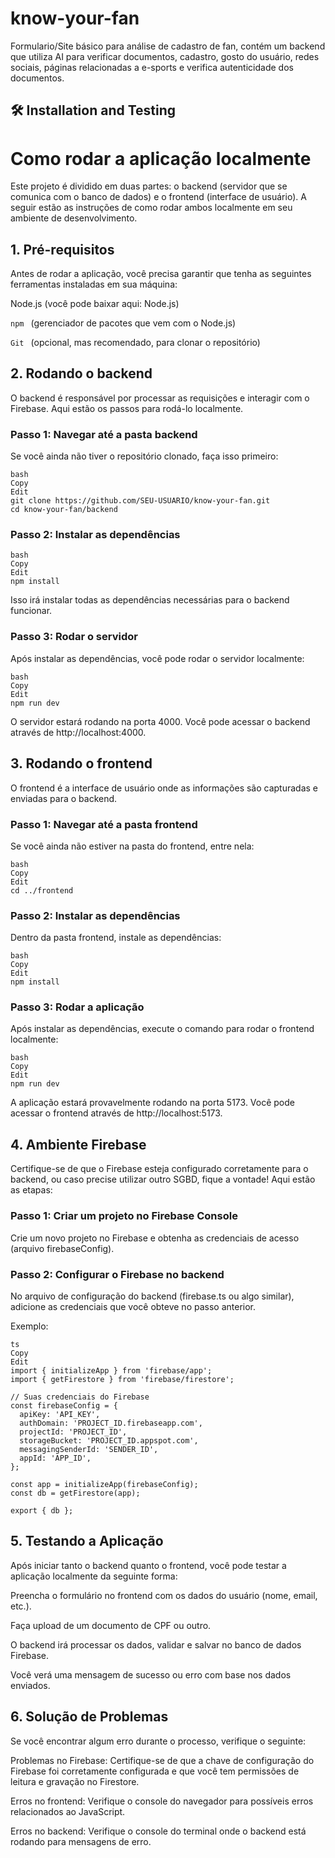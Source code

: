 # know-your-fan
Formulario/Site básico para análise de cadastro de fan, contém um backend que utiliza AI para verificar documentos, cadastro, gosto do usuário, redes sociais, páginas relacionadas a e-sports e verifica autenticidade dos documentos.

## 🛠️ Installation and Testing
#
# Como rodar a aplicação localmente
Este projeto é dividido em duas partes: o backend (servidor que se comunica com o banco de dados) e o frontend (interface de usuário). A seguir estão as instruções de como rodar ambos localmente em seu ambiente de desenvolvimento.

## 1. Pré-requisitos

Antes de rodar a aplicação, você precisa garantir que tenha as seguintes ferramentas instaladas em sua máquina:

Node.js (você pode baixar aqui: Node.js)

```npm ``` (gerenciador de pacotes que vem com o Node.js)

```Git ``` (opcional, mas recomendado, para clonar o repositório)

## 2. Rodando o backend
O backend é responsável por processar as requisições e interagir com o Firebase. Aqui estão os passos para rodá-lo localmente.

### Passo 1: Navegar até a pasta backend
Se você ainda não tiver o repositório clonado, faça isso primeiro:

```
bash
Copy
Edit
git clone https://github.com/SEU-USUARIO/know-your-fan.git
cd know-your-fan/backend
```
### Passo 2: Instalar as dependências
```
bash
Copy
Edit
npm install
```
Isso irá instalar todas as dependências necessárias para o backend funcionar.

### Passo 3: Rodar o servidor
Após instalar as dependências, você pode rodar o servidor localmente:

```
bash
Copy
Edit
npm run dev
```
O servidor estará rodando na porta 4000. Você pode acessar o backend através de http://localhost:4000.

## 3. Rodando o frontend
O frontend é a interface de usuário onde as informações são capturadas e enviadas para o backend.

### Passo 1: Navegar até a pasta frontend
Se você ainda não estiver na pasta do frontend, entre nela:

```
bash
Copy
Edit
cd ../frontend
```
### Passo 2: Instalar as dependências
Dentro da pasta frontend, instale as dependências:

```
bash
Copy
Edit
npm install
```

### Passo 3: Rodar a aplicação
Após instalar as dependências, execute o comando para rodar o frontend localmente:

```
bash
Copy
Edit
npm run dev
```
A aplicação estará provavelmente rodando na porta 5173. Você pode acessar o frontend através de http://localhost:5173.

## 4. Ambiente Firebase
Certifique-se de que o Firebase esteja configurado corretamente para o backend, ou caso precise utilizar outro SGBD, fique a vontade! Aqui estão as etapas:

### Passo 1: Criar um projeto no Firebase Console
Crie um novo projeto no Firebase e obtenha as credenciais de acesso (arquivo firebaseConfig).

### Passo 2: Configurar o Firebase no backend
No arquivo de configuração do backend (firebase.ts ou algo similar), adicione as credenciais que você obteve no passo anterior.

Exemplo:

```
ts
Copy
Edit
import { initializeApp } from 'firebase/app';
import { getFirestore } from 'firebase/firestore';

// Suas credenciais do Firebase
const firebaseConfig = {
  apiKey: 'API_KEY',
  authDomain: 'PROJECT_ID.firebaseapp.com',
  projectId: 'PROJECT_ID',
  storageBucket: 'PROJECT_ID.appspot.com',
  messagingSenderId: 'SENDER_ID',
  appId: 'APP_ID',
};

const app = initializeApp(firebaseConfig);
const db = getFirestore(app);

export { db };
```

## 5. Testando a Aplicação
Após iniciar tanto o backend quanto o frontend, você pode testar a aplicação localmente da seguinte forma:

Preencha o formulário no frontend com os dados do usuário (nome, email, etc.).

Faça upload de um documento de CPF ou outro.

O backend irá processar os dados, validar e salvar no banco de dados Firebase.

Você verá uma mensagem de sucesso ou erro com base nos dados enviados.

## 6. Solução de Problemas
Se você encontrar algum erro durante o processo, verifique o seguinte:

Problemas no Firebase: Certifique-se de que a chave de configuração do Firebase foi corretamente configurada e que você tem permissões de leitura e gravação no Firestore.

Erros no frontend: Verifique o console do navegador para possíveis erros relacionados ao JavaScript.

Erros no backend: Verifique o console do terminal onde o backend está rodando para mensagens de erro.
